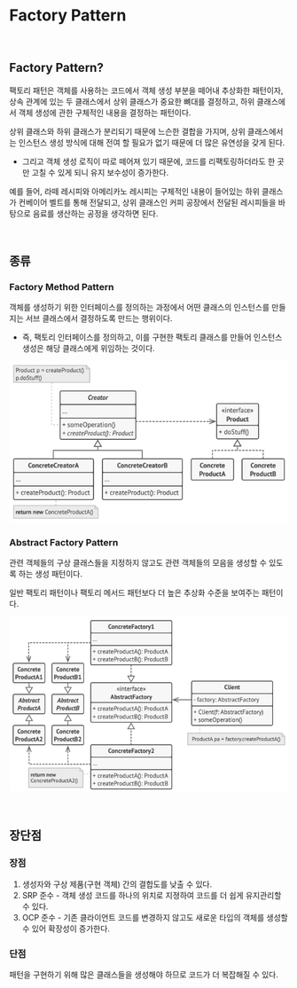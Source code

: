 # Factory Pattern

<br>

## Factory Pattern?

팩토리 패턴은 객체를 사용하는 코드에서 객체 생성 부분을 떼어내 추상화한 패턴이자, 상속 관계에 있는 두 클래스에서 상위 클래스가 
중요한 뼈대를 결정하고, 하위 클래스에서 객체 생성에 관한 구체적인 내용을 결정하는 패턴이다.

상위 클래스와 하위 클래스가 분리되기 때문에 느슨한 결합을 가지며, 상위 클래스에서는 인스턴스 생성 방식에 대해 전여 할 필요가 없기 
때문에 더 많은 유연성을 갖게 된다.
- 그리고 객체 생성 로직이 따로 떼어져 있기 때문에, 코드를 리팩토링하더라도 한 곳만 고칠 수 있게 되니 유지 보수성이 증가한다.

예를 들어, 라떼 레시피와 아메리카노 레시피는 구체적인 내용이 들어있는 하위 클래스가 컨베이어 벨트를 통해 전달되고, 상위 클래스인 
커피 공장에서 전달된 레시피들을 바탕으로 음료를 생산하는 공정을 생각하면 된다.

<br>

## 종류

### Factory Method Pattern

객체를 생성하기 위한 인터페이스를 정의하는 과정에서 어떤 클래스의 인스턴스를 만들지는 서브 클래스에서 결정하도록 만드는 행위이다. 
- 즉, 팩토리 인터페이스를 정의하고, 이를 구현한 팩토리 클래스를 만들어 인스턴스 생성은 해당 클래스에게 위임하는 것이다.

![factory_method.png](factory_method.png)

### Abstract Factory Pattern

관련 객체들의 구상 클래스들을 지정하지 않고도 관련 객체들의 모음을 생성할 수 있도록 하는 생성 패턴이다.

일반 팩토리 패턴이나 팩토리 메서드 패턴보다 더 높은 추상화 수준을 보여주는 패턴이다. 

![abstract_factory.png](abstract_factory.png)

<br>

## 장단점

### 장점

1. 생성자와 구상 제품(구현 객체) 간의 결합도를 낮출 수 있다.
2. SRP 준수 - 객체 생성 코드를 하나의 위치로 지졍하여 코드를 더 쉽게 유지관리할 수 있다.
3. OCP 준수 - 기존 클라이언트 코드를 변경하지 않고도 새로운 타입의 객체를 생성할 수 있어 확장성이 증가한다.

### 단점

패턴을 구현하기 위해 많은 클래스들을 생성해야 하므로 코드가 더 복잡해질 수 있다.